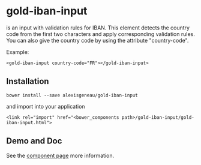 # gold-iban-input

<gold-iban-input></gold-iban-input> is an input with validation rules for IBAN.
This element detects the country code from the first two characters and apply corresponding validation rules.
You can also give the country code by using the attribute "country-code".

Example:
```
<gold-iban-input country-code="FR"></gold-iban-input>
```

## Installation
```
bower install --save alexisgeneau/gold-iban-input
```

and import into your application
```
<link rel="import" href="<bower_components path>/gold-iban-input/gold-iban-input.html">
```

## Demo and Doc
See the [component page](http://alexisgeneau.github.io/gold-iban-input)
more information.

